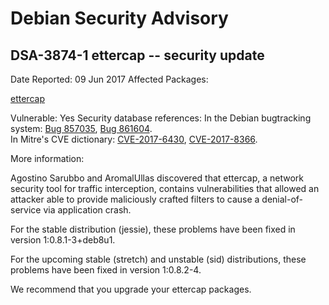 
Debian Security Advisory
========================


DSA-3874-1 ettercap -- security update
--------------------------------------



Date Reported:
09 Jun 2017
Affected Packages:

[ettercap](https://packages.debian.org/src:ettercap)

Vulnerable:
Yes
Security database references:
In the Debian bugtracking system: [Bug 857035](https://bugs.debian.org/cgi-bin/bugreport.cgi?bug=857035), [Bug 861604](https://bugs.debian.org/cgi-bin/bugreport.cgi?bug=861604).  
In Mitre's CVE dictionary: [CVE-2017-6430](https://security-tracker.debian.org/tracker/CVE-2017-6430), [CVE-2017-8366](https://security-tracker.debian.org/tracker/CVE-2017-8366).  

More information:

Agostino Sarubbo and AromalUllas discovered that ettercap, a network
security tool for traffic interception, contains vulnerabilities that
allowed an attacker able to provide maliciously crafted filters to
cause a denial-of-service via application crash.


For the stable distribution (jessie), these problems have been fixed in
version 1:0.8.1-3+deb8u1.


For the upcoming stable (stretch) and unstable (sid) distributions,
these problems have been fixed in version 1:0.8.2-4.


We recommend that you upgrade your ettercap packages.





